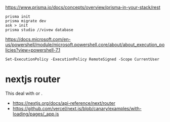 


https://www.prisma.io/docs/concepts/overview/prisma-in-your-stack/rest

```
prisma init
prisma migrate dev
ask > init
prisma studio //vivew database
```

https://docs.microsoft.com/en-us/powershell/module/microsoft.powershell.core/about/about_execution_policies?view=powershell-7.1

```
Set-ExecutionPolicy -ExecutionPolicy RemoteSigned -Scope CurrentUser
```


# nextjs router
 This deal with <Link href=""></Link> or <a href=""></a>.

- https://nextjs.org/docs/api-reference/next/router
- https://github.com/vercel/next.js/blob/canary/examples/with-loading/pages/_app.js
